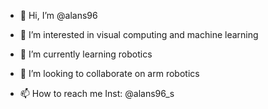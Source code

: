 - 👋 Hi, I’m @alans96

- 👀 I’m interested in visual computing and machine learning
- 🌱 I’m currently learning robotics
- 💞️ I’m looking to collaborate on arm robotics 
- 📫 How to reach me Inst: @alans96_s

<!---
alans96/alans96 is a ✨ special ✨ repository because its `README.md` (this file) appears on your GitHub profile.
You can click the Preview link to take a look at your changes.
--->
